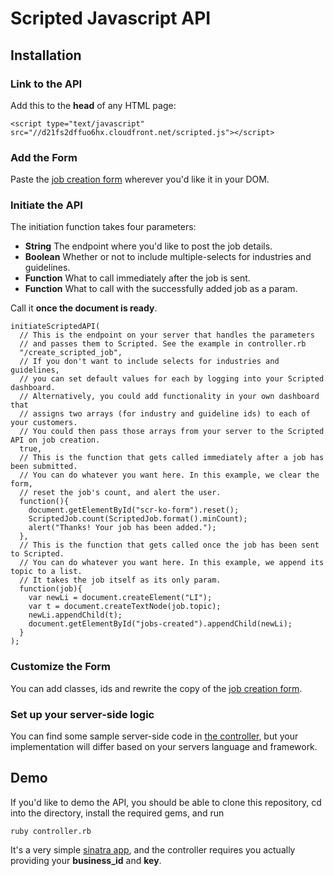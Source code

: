 # Scripted Javascript API

## Installation

### Link to the API

Add this to the **head** of any HTML page:
  
    <script type="text/javascript" src="//d21fs2dffuo6hx.cloudfront.net/scripted.js"></script>
    
### Add the Form

Paste the [job creation form](/views/create_form.erb) wherever you'd like it in your DOM.

### Initiate the API

The initiation function takes four parameters:

+ **String** The endpoint where you'd like to post the job details.
+ **Boolean** Whether or not to include multiple-selects for industries and guidelines.
+ **Function** What to call immediately after the job is sent.
+ **Function** What to call with the successfully added job as a param.

Call it **once the document is ready**.

    initiateScriptedAPI(
      // This is the endpoint on your server that handles the parameters 
      // and passes them to Scripted. See the example in controller.rb
      "/create_scripted_job",
      // If you don't want to include selects for industries and guidelines,
      // you can set default values for each by logging into your Scripted dashboard.
      // Alternatively, you could add functionality in your own dashboard that
      // assigns two arrays (for industry and guideline ids) to each of your customers.
      // You could then pass those arrays from your server to the Scripted API on job creation.
      true,
      // This is the function that gets called immediately after a job has been submitted.
      // You can do whatever you want here. In this example, we clear the form,
      // reset the job's count, and alert the user.
      function(){
        document.getElementById("scr-ko-form").reset();
        ScriptedJob.count(ScriptedJob.format().minCount);
        alert("Thanks! Your job has been added.");
      }, 
      // This is the function that gets called once the job has been sent to Scripted.
      // You can do whatever you want here. In this example, we append its topic to a list.
      // It takes the job itself as its only param.
      function(job){
        var newLi = document.createElement("LI");
        var t = document.createTextNode(job.topic);
        newLi.appendChild(t);
        document.getElementById("jobs-created").appendChild(newLi);
      }
    );
    

### Customize the Form

You can add classes, ids and rewrite the copy of the [job creation form](/views/create_form.erb).

### Set up your server-side logic

You can find some sample server-side code in [the controller](/controller.rb), but your implementation will differ based on your servers language and framework.

## Demo

If you'd like to demo the API, you should be able to clone this repository, cd into the directory, install the required gems, and run

    ruby controller.rb
    
It's a very simple [sinatra app](http://www.sinatrarb.com/), and the controller requires you actually providing your **business_id** and **key**.